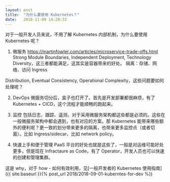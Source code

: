 ```yaml
---
layout: post
title:  "为什么要使用 Kubernetes？"
date:   2018-11-09 14:20:33
---
```

对于一般开发人员来说，不用了解 Kubernetes 内部机制，为什么要使用 Kubernetes 呢？

1. 微服务
https://martinfowler.com/articles/microservice-trade-offs.html
Strong Module Boundaries, Independent Deployment, Technology Diversity，这三者都能满足，这其实是容器带来的好处。
隔离：存储、网络、访问 Ingress

Distribution, Eventual Consistency, Operational Complexity，这些问题要如何处理呢？

2. DevOps
微服务切分后，盒子也打开了。首先是开发部署都很麻烦，有了 Kubernetes + CICD，这个流程才能顺畅的跑起来。

3. 监控
包括日志、跟踪、遥测，对于采用微服务架构都这些都是必须的。这些在一般微服务架构中都会遇到，也有对应的方案。那 Kubernetes 能带来哪些额外的便利呢？更一致的划分带来更多的隔离，也带来更多监控点（或者切面）。比如 Ingress/sidecar、比如 network policy。

4. 快速上手和便于管理
PaaS 平台的好处也就是这些了，一般是对运维可能好处更多，但是现在 Infractaure as Code，有了 Operator，开发人员也可以快速的创建和管理集群。

这是 why，对于 how - 如何有效利用，见[一般开发者的 Kubernetes 使用指南]({{ site.baseurl }}{% post_url 2018/2018-09-01-kuberntes-for-dev %})


